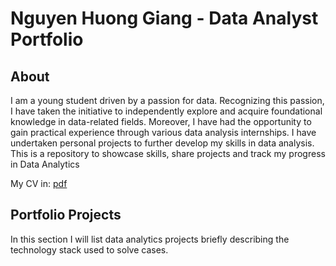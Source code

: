 # Nguyen Huong Giang - Data Analyst Portfolio
## About
I am a young student driven by a passion for data. Recognizing this passion, I have taken the initiative to independently explore and acquire foundational knowledge in data-related fields. Moreover, I have had the opportunity to gain practical experience through various data analysis internships. 
I have undertaken personal projects to further develop my skills in data analysis. This is a repository to showcase skills, share projects and track my progress in Data Analytics

My CV in: [pdf]() 

## Portfolio Projects
In this section I will list data analytics projects briefly describing the technology stack used to solve cases.
